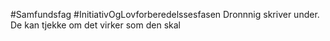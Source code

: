 #Samfundsfag #InitiativOgLovforberedelssesfasen 
Dronnnig skriver under. De kan tjekke om det virker som den skal